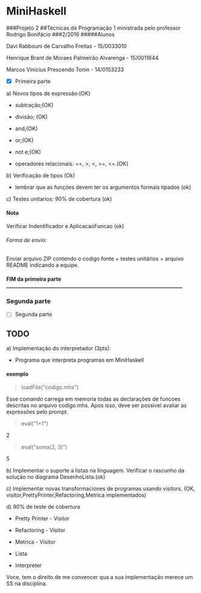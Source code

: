 # MiniHaskell
###Projeto 2
##Técnicas de Programação 1 ministrada pelo professor Rodrigo Bonifácio
###2/2016
#####Alunos 

Davi Rabbouni de Carvalho Freitas - 15/0033010

Henrique Brant de Moraes Palmeirão Alvarenga - 15/0011644

Marcos Vinícius Prescendo Tonin - 14/0153233

- [X] Primeira parte  

a) Novos tipos de expressão:(OK)

* subtração;(OK)

* divisão; (OK)

* and;(OK)

* or;(OK)

* not e;(OK) 

* operadores relacionais: ==, >, <, >=, <=.(OK)

b) Verificação de tipos  (Ok)

- lembrar que as funções devem ter os argumentos formais tipados (ok)

c) Testes unitarios: 90% de cobertura (ok)
#### Nota
Verificar Indentificador e 	AplicacaoFuncao (ok)

###### Forma de envio:
Enviar arquivo ZIP contendo o codigo fonte + testes unitários + arquivo README indicando a equipe. 
#### FIM da primeira parte ______________________________________________________________________
### Segunda parte 
- [ ] Segunda parte 

## TODO
a) Implementação do interpretador (3pts): 

* Programa que interpreta programas em MiniHaskell

#### exemplo

> loadFile("codigo.mhs") 

Esse comando carrega em memoria todas as declarações de funcoes descritas no arquivo codigo.mhs. Apos isso, deve ser possivel avaliar as expressões pelo prompt. 

> eval("1+1")

2

> eval("soma(2, 3)")

5

b) Implementar o suporte a listas na linguagem. Verificar o rascunho da solução no diagrama DesenhoLista.(ok) 

c) Implementar novas transformaciones de programas usando visitors. (OK, visitor,PrettyPrinter,Refactoring,Metrica implementados)

d) 90% de teste de cobertura

  *  Pretty Printer - Visitor
  
  *  Refactoring - Visitor
  
  *  Metrica - Visitor
  
  *  Lista
  
  *  Interpreter 
  

Voce, tem o direito de me convencer qua a sua implementação merece um SS na disciplina. 
